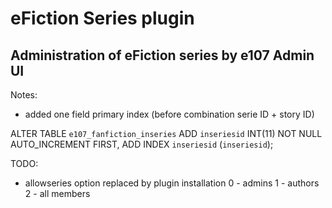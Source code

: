 # eFiction Series plugin


## Administration of eFiction series by e107 Admin UI


Notes:
- added one field primary index (before combination serie ID + story ID)

ALTER TABLE `e107_fanfiction_inseries` ADD `inseriesid` INT(11) NOT NULL AUTO_INCREMENT FIRST, ADD INDEX `inseriesid` (`inseriesid`);

TODO:

- allowseries  option replaced by plugin installation
 0 - admins
 1 - authors
 2 - all members

 
 








